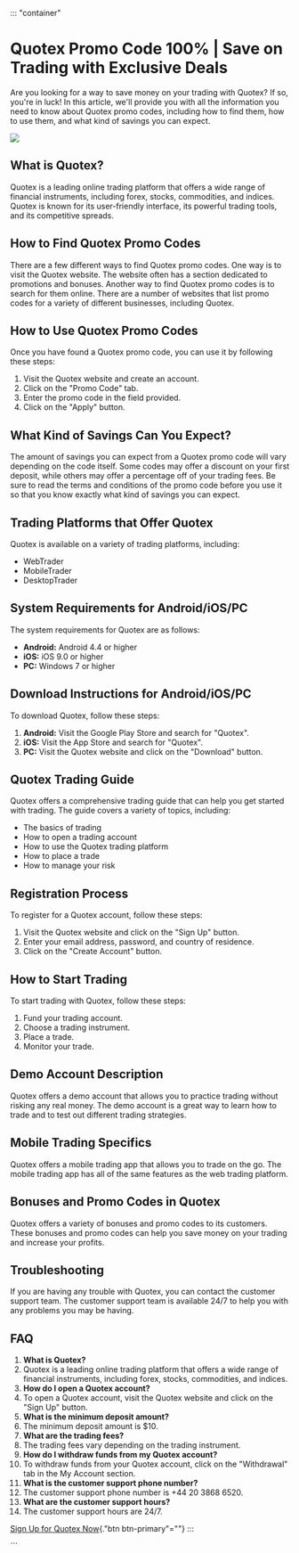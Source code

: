 ::: \"container\"
# Quotex Promo Code 100% \| Save on Trading with Exclusive Deals

Are you looking for a way to save money on your trading with Quotex? If
so, you\'re in luck! In this article, we\'ll provide you with all the
information you need to know about Quotex promo codes, including how to
find them, how to use them, and what kind of savings you can expect.

[![](https://static.quotex.io/files/4_en/300_250.jpg)](https://traff.sbs/brokerqxlid)

## What is Quotex?

Quotex is a leading online trading platform that offers a wide range of
financial instruments, including forex, stocks, commodities, and
indices. Quotex is known for its user-friendly interface, its powerful
trading tools, and its competitive spreads.

## How to Find Quotex Promo Codes

There are a few different ways to find Quotex promo codes. One way is to
visit the Quotex website. The website often has a section dedicated to
promotions and bonuses. Another way to find Quotex promo codes is to
search for them online. There are a number of websites that list promo
codes for a variety of different businesses, including Quotex.

## How to Use Quotex Promo Codes

Once you have found a Quotex promo code, you can use it by following
these steps:

1.  Visit the Quotex website and create an account.
2.  Click on the "Promo Code" tab.
3.  Enter the promo code in the field provided.
4.  Click on the "Apply" button.

## What Kind of Savings Can You Expect?

The amount of savings you can expect from a Quotex promo code will vary
depending on the code itself. Some codes may offer a discount on your
first deposit, while others may offer a percentage off of your trading
fees. Be sure to read the terms and conditions of the promo code before
you use it so that you know exactly what kind of savings you can expect.

## Trading Platforms that Offer Quotex

Quotex is available on a variety of trading platforms, including:

-   WebTrader
-   MobileTrader
-   DesktopTrader

## System Requirements for Android/iOS/PC

The system requirements for Quotex are as follows:

-   **Android:** Android 4.4 or higher
-   **iOS:** iOS 9.0 or higher
-   **PC:** Windows 7 or higher

## Download Instructions for Android/iOS/PC

To download Quotex, follow these steps:

1.  **Android:** Visit the Google Play Store and search for
    "Quotex".
2.  **iOS:** Visit the App Store and search for "Quotex".
3.  **PC:** Visit the Quotex website and click on the "Download"
    button.

## Quotex Trading Guide

Quotex offers a comprehensive trading guide that can help you get
started with trading. The guide covers a variety of topics, including:

-   The basics of trading
-   How to open a trading account
-   How to use the Quotex trading platform
-   How to place a trade
-   How to manage your risk

## Registration Process

To register for a Quotex account, follow these steps:

1.  Visit the Quotex website and click on the "Sign Up" button.
2.  Enter your email address, password, and country of residence.
3.  Click on the "Create Account" button.

## How to Start Trading

To start trading with Quotex, follow these steps:

1.  Fund your trading account.
2.  Choose a trading instrument.
3.  Place a trade.
4.  Monitor your trade.

## Demo Account Description

Quotex offers a demo account that allows you to practice trading without
risking any real money. The demo account is a great way to learn how to
trade and to test out different trading strategies.

## Mobile Trading Specifics

Quotex offers a mobile trading app that allows you to trade on the go.
The mobile trading app has all of the same features as the web trading
platform.

## Bonuses and Promo Codes in Quotex

Quotex offers a variety of bonuses and promo codes to its customers.
These bonuses and promo codes can help you save money on your trading
and increase your profits.

## Troubleshooting

If you are having any trouble with Quotex, you can contact the customer
support team. The customer support team is available 24/7 to help you
with any problems you may be having.

## FAQ

1.  **What is Quotex?**
2.  Quotex is a leading online trading platform that offers a wide range
    of financial instruments, including forex, stocks, commodities, and
    indices.
3.  **How do I open a Quotex account?**
4.  To open a Quotex account, visit the Quotex website and click on the
    "Sign Up" button.
5.  **What is the minimum deposit amount?**
6.  The minimum deposit amount is \$10.
7.  **What are the trading fees?**
8.  The trading fees vary depending on the trading instrument.
9.  **How do I withdraw funds from my Quotex account?**
10. To withdraw funds from your Quotex account, click on the
    "Withdrawal" tab in the My Account section.
11. **What is the customer support phone number?**
12. The customer support phone number is +44 20 3868 6520.
13. **What are the customer support hours?**
14. The customer support hours are 24/7.

[Sign Up for Quotex
Now](\%22https://traff.sbs/brokerqxsignup\%22){."btn
btn-primary"=""}
:::

\`\`\`

